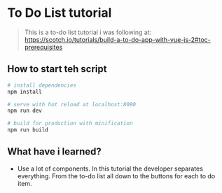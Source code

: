 # To Do List tutorial

> This is a to-do list tutorial i was following at: https://scotch.io/tutorials/build-a-to-do-app-with-vue-js-2#toc-prerequisites

## How to start teh script

``` bash
# install dependencies
npm install

# serve with hot reload at localhost:8080
npm run dev

# build for production with minification
npm run build
```

## What have i learned?

* Use a lot of components. In this tutorial the developer separates everything. From the to-do list all down to the buttons for each to do item.
